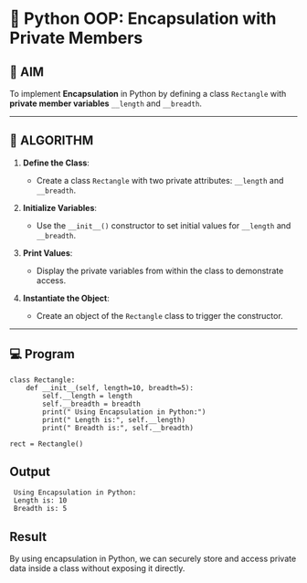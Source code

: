 # 🐍 Python OOP: Encapsulation with Private Members

## 🎯 AIM

To implement **Encapsulation** in Python by defining a class `Rectangle` with **private member variables** `__length` and `__breadth`.

---

## 🧠 ALGORITHM

1. **Define the Class**:
   - Create a class `Rectangle` with two private attributes: `__length` and `__breadth`.

2. **Initialize Variables**:
   - Use the `__init__()` constructor to set initial values for `__length` and `__breadth`.

3. **Print Values**:
   - Display the private variables from within the class to demonstrate access.

4. **Instantiate the Object**:
   - Create an object of the `Rectangle` class to trigger the constructor.

---

## 💻 Program
```
class Rectangle:
    def __init__(self, length=10, breadth=5):
        self.__length = length
        self.__breadth = breadth
        print(" Using Encapsulation in Python:")
        print(" Length is:", self.__length)
        print(" Breadth is:", self.__breadth)

rect = Rectangle()
```

## Output
```
 Using Encapsulation in Python:
 Length is: 10
 Breadth is: 5
```

## Result
 By using encapsulation in Python, we can securely store and access private data inside a class without exposing it directly.

